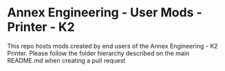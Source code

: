 # Annex Engineering - User Mods - Printer - K2

This repo hosts mods created by end users of the Annex Engineering - K2 Printer. Please follow the folder hierarchy described on the main README.md when creating a pull request
